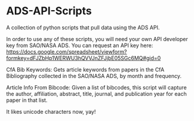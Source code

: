 ADS-API-Scripts
============

A collection of python scripts that pull data using the ADS API.

In order to use any of these scripts, you will need your own API developer key from SAO/NASA ADS.
You can request an API key here: https://docs.google.com/spreadsheet/viewform?formkey=dFJZbHp1WERWU3hQVVJnZFJjbE05SGc6MQ#gid=0

CfA Bib Keywords:
Gets article keywords from papers in the CfA Bibliography collected in the SAO/NASA ADS, by month and frequency.

Article Info From Bibcode:
Given a list of bibcodes, this script will capture the author, affiliation, abstract, title, journal, and publication year for each paper in that list.

It likes unicode characters now, yay!
